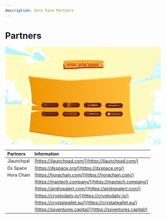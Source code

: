 ```yaml
---
description: Vero Farm Partners
---
```


# Partners

![Partners](../.gitbook/assets/our-partner.png)

| Partners | Information |
| :--- | :--- |
| Jlaunchpal | [https://jlaunchpad.com/](https://jlaunchpad.com/) |
| Dx Space | [https://dxspace.org/](https://dxspace.org/) |
| Hora Chain | [https://horachain.com/](https://horachain.com/) |
|  | [https://maxtech.company/](https://maxtech.company/) |
|  | [https://airdropalert.com/](https://airdropalert.com/) |
|  | [https://cryptodaily.io/](https://cryptodaily.io/) |
|  | [https://crystalwallet.eu/](https://crystalwallet.eu/) |
|  | [https://ssventures.capital/](https://ssventures.capital/) |

